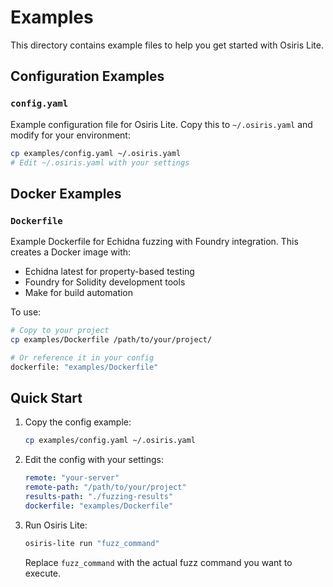 # Examples

This directory contains example files to help you get started with Osiris Lite.

## Configuration Examples

### `config.yaml`
Example configuration file for Osiris Lite. Copy this to `~/.osiris.yaml` and modify for your environment:

```bash
cp examples/config.yaml ~/.osiris.yaml
# Edit ~/.osiris.yaml with your settings
```

## Docker Examples

### `Dockerfile`
Example Dockerfile for Echidna fuzzing with Foundry integration. This creates a Docker image with:
- Echidna latest for property-based testing
- Foundry for Solidity development tools
- Make for build automation

To use:
```bash
# Copy to your project
cp examples/Dockerfile /path/to/your/project/

# Or reference it in your config
dockerfile: "examples/Dockerfile"
```

## Quick Start

1. Copy the config example:
   ```bash
   cp examples/config.yaml ~/.osiris.yaml
   ```

2. Edit the config with your settings:
   ```yaml
   remote: "your-server"
   remote-path: "/path/to/your/project"
   results-path: "./fuzzing-results"
   dockerfile: "examples/Dockerfile"
   ```

3. Run Osiris Lite:
   ```bash
   osiris-lite run "fuzz_command"
   ```
    Replace `fuzz_command` with the actual fuzz command you want to execute.